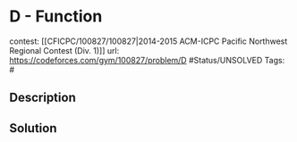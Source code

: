 # D - Function

contest: [[CFICPC/100827/100827|2014-2015 ACM-ICPC Pacific Northwest Regional Contest (Div. 1)]]
url: https://codeforces.com/gym/100827/problem/D
#Status/UNSOLVED
Tags: #

## Description

## Solution

